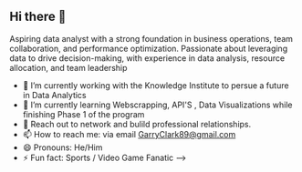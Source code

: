 ## Hi there 👋

Aspiring data analyst with a strong foundation in business operations, team collaboration, and performance optimization. Passionate about leveraging data to drive decision-making, with experience in data analysis, resource allocation, and team leadership

- 🔭 I’m currently working with the Knowledge Institute to persue a future in Data Analytics 
- 🌱 I’m currently learning Webscrapping, API'S , Data Visualizations while finishing Phase 1 of the program 
- 💬 Reach out to network and bulild professional relationships.
- 📫 How to reach me: via email GarryClark89@gmail.com
- 😄 Pronouns: He/Him
- ⚡ Fun fact: Sports / Video Game Fanatic 
-->
